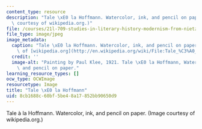 ```yaml
---
content_type: resource
description: "Tale \xE0 la Hoffmann. Watercolor, ink, and pencil on paper. (Image\
  \ courtesy of wikipedia.org.)"
file: /courses/21l-709-studies-in-literary-history-modernism-from-nietzsche-to-fellini-fall-2010/8cb1688c60bf5be48a17852bb90650d9_21l-709f10.jpg
file_type: image/jpeg
image_metadata:
  caption: "Tale \xE0 la Hoffmann. Watercolor, ink, and pencil on paper. (Image courtesy\
    \ of [wikipedia.org](http://en.wikipedia.org/wiki/File:Tale_%C3%A0_la_Hoffmann_by_Paul_Klee_1921.jpg).)"
  credit: ''
  image-alt: "Painting by Paul Klee, 1921. Tale \xE0 la Hoffmann, Watercolor, ink,\
    \ and pencil on paper."
learning_resource_types: []
ocw_type: OCWImage
resourcetype: Image
title: "Tale \xE0 la Hoffmann"
uid: 8cb1688c-60bf-5be4-8a17-852bb90650d9
---
```

Tale à la Hoffmann. Watercolor, ink, and pencil on paper. (Image courtesy of wikipedia.org.)


